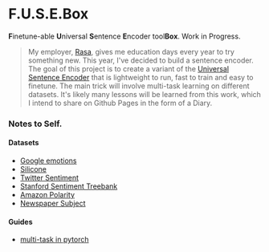 # F.U.S.E.Box

**F**inetune-able **U**niversal **S**entence **E**ncoder tool**Box**. Work in Progress. 

> My employer, [Rasa](https://rasa.com/), gives me education days every year to try something new. This year, I've decided to build a sentence encoder. The goal of this project is to create a variant of the [Universal Sentence Encoder](https://arxiv.org/pdf/1803.11175.pdf) that is lightweight to run, fast to train and easy to finetune. The main trick will involve multi-task learning on different datasets. It's likely many lessons will be learned from this work, which I intend to share on Github Pages in the form of a Diary.

### Notes to Self.

#### Datasets 

- [Google emotions](https://github.com/google-research/google-research/tree/master/goemotions)
- [Silicone](https://huggingface.co/datasets/viewer/?dataset=silicone)
- [Twitter Sentiment](https://huggingface.co/datasets/viewer/?dataset=tweet_eval)
- [Stanford Sentiment Treebank](https://huggingface.co/datasets/viewer/?dataset=sst)
- [Amazon Polarity](https://huggingface.co/datasets/viewer/?dataset=amazon_polarity)
- [Newspaper Subject](https://huggingface.co/datasets/viewer/?dataset=liar)

#### Guides 

- [multi-task in pytorch](https://towardsdatascience.com/multi-task-learning-with-pytorch-and-fastai-6d10dc7ce855)

